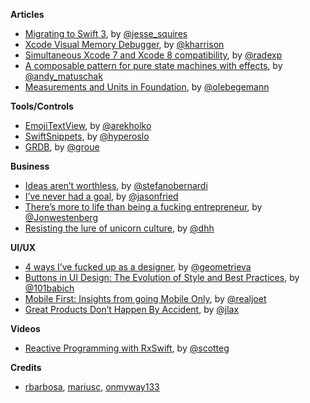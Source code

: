 
**Articles**

* [Migrating to Swift 3](http://www.jessesquires.com/migrating-to-swift-3/), by [@jesse_squires](https://twitter.com/jesse_squires)
* [Xcode Visual Memory Debugger](http://useyourloaf.com/blog/xcode-visual-memory-debugger/), by [@kharrison](https://twitter.com/kharrison)
* [Simultaneous Xcode 7 and Xcode 8 compatibility](http://radex.io/xcode7-xcode8/), by [@radexp](http://twitter.com/radexp)
* [A composable pattern for pure state machines with effects](https://gist.github.com/andymatuschak/d5f0a8730ad601bcccae97e8398e25b2), by [@andy_matuschak](https://twitter.com/andy_matuschak)
* [Measurements and Units in Foundation](http://oleb.net/blog/2016/07/measurements-and-units/), by [@olebegemann](https://twitter.com/olebegemann)

**Tools/Controls**

* [EmojiTextView](https://github.com/fastred/EmojiTextView), by [@arekholko](https://twitter.com/arekholko)
* [SwiftSnippets](https://github.com/hyperoslo/SwiftSnippets), by [@hyperoslo](https://github.com/hyperoslo)
* [GRDB](https://github.com/groue/GRDB.swift), by [@groue](https://twitter.com/groue)

**Business**

* [Ideas aren’t worthless](https://medium.com/the-mission/ideas-arent-worthless-2c8b366f6f75), by [@stefanobernardi](https://twitter.com/stefanobernardi)
* [I’ve never had a goal](https://m.signalvnoise.com/ive-never-had-a-goal-c89219aedddf), by [@jasonfried](https://twitter.com/jasonfried)
* [There’s more to life than being a fucking entrepreneur](https://medium.com/hi-my-name-is-jon/theres-more-to-life-than-being-a-fucking-entrepreneur-332bce126731), by [@Jonwestenberg](https://twitter.com/Jonwestenberg)
* [Resisting the lure of unicorn culture](https://m.signalvnoise.com/resisting-the-lure-of-unicorn-culture-fc5126b57fbb), by [@dhh](https://twitter.com/dhh)

**UI/UX**

* [4 ways I’ve fucked up as a designer](https://medium.com/@geometrieva/here-are-some-of-the-ways-ive-fucked-up-as-a-designer-d6b1d430a750), by [@geometrieva](https://twitter.com/geometrieva)
* [Buttons in UI Design: The Evolution of Style and Best Practices](http://babich.biz/buttons-in-ui-design-the-evolution-of-style-and-best-practices/), by [@101babich](https://twitter.com/101babich)
* [Mobile First: Insights from going Mobile Only](https://medium.com/the-mission/mobile-first-design-insights-from-a-month-without-a-computer-c18e7ada25d), by [@realjoet](https://twitter.com/realjoet)
* [Great Products Don’t Happen By Accident](https://medium.com/@jlax/great-products-dont-happen-by-accident-f46323d8ad94), by [@jlax](https://twitter.com/jlax)

**Videos**

* [Reactive Programming with RxSwift](https://realm.io/news/altconf-scott-gardner-reactive-programming-with-rxswift/), by [@scotteg](https://twitter.com/scotteg)

**Credits**

* [rbarbosa](https://github.com/rbarbosa), [mariusc](https://github.com/mariusc), [onmyway133](https://github.com/onmyway133)

